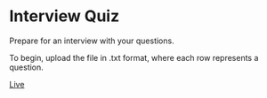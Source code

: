 # Interview Quiz

Prepare for an interview with your questions.

To begin, upload the file in .txt format, where each row represents a question.

[Live](https://interview-quiz-bjsf.vercel.app/)
